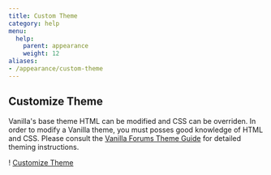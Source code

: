 ```yaml
---
title: Custom Theme
category: help
menu:
  help:
    parent: appearance
    weight: 12
aliases:
- /appearance/custom-theme
---
```


## Customize Theme 

Vanilla's base theme HTML can be modified and CSS can be overriden. In order to modify a Vanilla theme,  you  must posses good knowledge of HTML and CSS. Please consult the [Vanilla Forums Theme Guide](http://cdn.vanillaforums.com/vfcom/docs/Vanilla-Forums-Theme-Guide.pdf) for detailed theming instructions. 

! [Customize Theme](/img/help/appearance/custom-theme.png)

